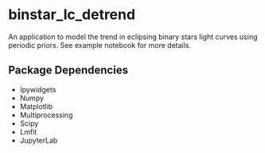 # binstar_lc_detrend
An application to model the trend in eclipsing binary stars light curves using periodic priors.
See example notebook for more details.

## Package Dependencies

- Ipywidgets
- Numpy
- Matplotlib
- Multiprocessing
- Scipy
- Lmfit
- JupyterLab
